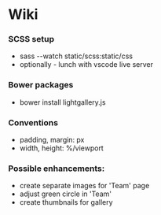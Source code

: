 # Wiki

### SCSS setup
- sass --watch static/scss:static/css
- optionally - lunch with vscode live server

### Bower packages
- bower install lightgallery.js

### Conventions
- padding, margin: px
- width, height: %/viewport

### Possible enhancements:
- create separate images for 'Team' page
- adjust green circle in 'Team'
- create thumbnails for gallery